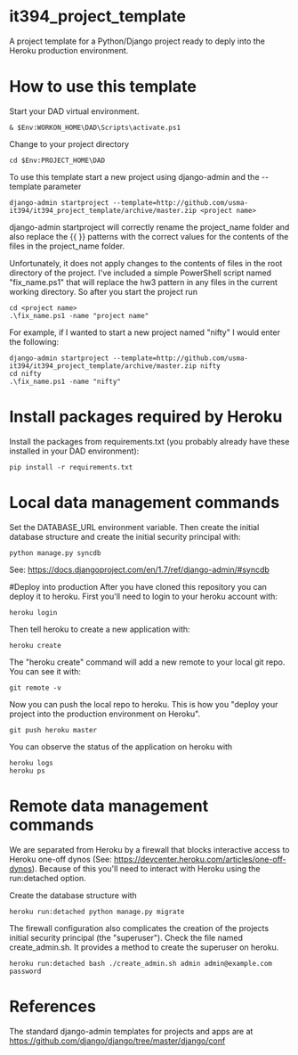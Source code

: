 # it394_project_template
A project template for a Python/Django project ready to deply into the Heroku production environment.

# How to use this template
Start your DAD virtual environment.
```
& $Env:WORKON_HOME\DAD\Scripts\activate.ps1
```
Change to your project directory
```
cd $Env:PROJECT_HOME\DAD
```

To use this template start a new project using django-admin and the --template parameter
```
django-admin startproject --template=http://github.com/usma-it394/it394_project_template/archive/master.zip <project name>
```
django-admin startproject will correctly rename the project_name folder and also replace the {{ }} patterns with the correct values for the contents of the files in the project_name folder.

Unfortunately, it does not apply changes to the contents of files in the root directory of the project.  I've included a simple PowerShell script named "fix_name.ps1" that will replace the hw3 pattern in any files in the current working directory.  So after you start the project run
```
cd <project name>
.\fix_name.ps1 -name "project name"
```

For example, if I wanted to start a new project named "nifty" I would enter the following:
```
django-admin startproject --template=http://github.com/usma-it394/it394_project_template/archive/master.zip nifty
cd nifty
.\fix_name.ps1 -name "nifty"
```

# Install packages required by Heroku
Install the packages from requirements.txt (you probably already have these installed in your DAD environment):
```
pip install -r requirements.txt
```

# Local data management commands

Set the DATABASE_URL environment variable. Then create the initial database structure and create the initial security principal with:
```
python manage.py syncdb
```

See: https://docs.djangoproject.com/en/1.7/ref/django-admin/#syncdb


#Deploy into production
After you have cloned this repository you can deploy it to heroku.  First you'll need to login to your heroku account with:
```
heroku login
```
Then tell heroku to create a new application with:
```
heroku create
```
The "heroku create" command will add a new remote to your local git repo.  You can see it with:
```
git remote -v
```
Now you can push the local repo to heroku.  This is how you "deploy your project into the production environment on Heroku".
```
git push heroku master
```
You can observe the status of the application on heroku with
```
heroku logs
heroku ps
```

# Remote data management commands
We are separated from Heroku by a firewall that blocks interactive access to Heroku one-off dynos (See: https://devcenter.heroku.com/articles/one-off-dynos).  Because of this you'll need to interact with Heroku using the run:detached option.


Create the database structure with
```
heroku run:detached python manage.py migrate
```

The firewall configuration also complicates the creation of the projects initial security principal (the "superuser"). Check the file named create_admin.sh.  It provides a method to create the superuser on heroku.

```
heroku run:detached bash ./create_admin.sh admin admin@example.com password
```

# References
The standard django-admin templates for projects and apps are at https://github.com/django/django/tree/master/django/conf


